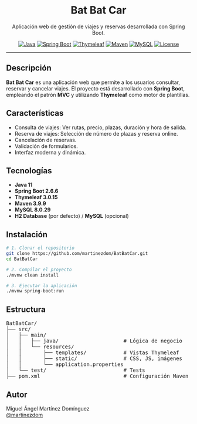 <h1 align="center"><a href="https://github.com/martinezdom/BatBatCar" style="text-decoration: none;">Bat Bat Car</a></h1>

<p align="center">
  Aplicación web de gestión de viajes y reservas desarrollada con Spring Boot.
</p>

<p align="center">
  <a href="#"><img alt="Java" src="https://img.shields.io/badge/Java-11-blue?logo=java"></a>
  <a href="#"><img alt="Spring Boot" src="https://img.shields.io/badge/Spring%20Boot-2.6.6-brightgreen?logo=springboot"></a>
  <a href="#"><img alt="Thymeleaf" src="https://img.shields.io/badge/Thymeleaf-3.0.15-green?logo=thymeleaf"></a>
  <a href="#"><img alt="Maven" src="https://img.shields.io/badge/Maven-3.9.9-red?logo=apachemaven"></a>
  <a href="#"><img alt="MySQL" src="https://img.shields.io/badge/MySQL-8.0.29-blue?logo=mysql"></a>
  <a href="LICENSE"><img alt="License" src="https://img.shields.io/badge/License-MIT-yellow.svg"></a>
</p>

---

## Descripción
**Bat Bat Car** es una aplicación web que permite a los usuarios consultar, reservar y cancelar viajes. El proyecto está desarrollado con **Spring Boot**, empleando el patrón **MVC** y utilizando **Thymeleaf** como motor de plantillas.

## Características
- Consulta de viajes: Ver rutas, precio, plazas, duración y hora de salida.
- Reserva de viajes: Selección de número de plazas y reserva online.
- Cancelación de reservas.
- Validación de formularios.
- Interfaz moderna y dinámica.

## Tecnologías
- **Java 11**
- **Spring Boot 2.6.6**
- **Thymeleaf 3.0.15**
- **Maven 3.9.9**
- **MySQL 8.0.29**
- **H2 Database** (por defecto) / **MySQL** (opcional)

## Instalación
```bash
# 1. Clonar el repositorio
git clone https://github.com/martinezdom/BatBatCar.git
cd BatBatCar
```
```bash
# 2. Compilar el proyecto
./mvnw clean install
```
```bash
# 3. Ejecutar la aplicación
./mvnw spring-boot:run
```

## Estructura
<pre>
BatBatCar/
├── src/
│   ├── main/
│   │   ├── java/                     # Lógica de negocio
│   │   └── resources/
│   │       ├── templates/            # Vistas Thymeleaf
│   │       ├── static/               # CSS, JS, imágenes
│   │       └── application.properties
│   └── test/                         # Tests
├── pom.xml                           # Configuración Maven
</pre>

## Autor
Miguel Ángel Martínez Domínguez  
[@martinezdom](https://github.com/martinezdom)